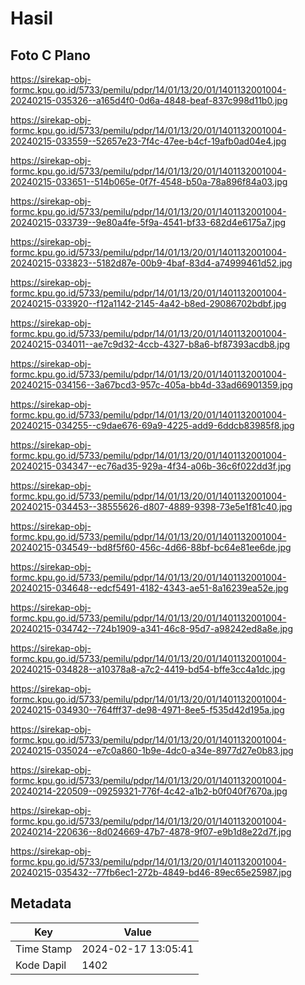 # Hasil

## Foto C Plano

https://sirekap-obj-formc.kpu.go.id/5733/pemilu/pdpr/14/01/13/20/01/1401132001004-20240215-035326--a165d4f0-0d6a-4848-beaf-837c998d11b0.jpg

https://sirekap-obj-formc.kpu.go.id/5733/pemilu/pdpr/14/01/13/20/01/1401132001004-20240215-033559--52657e23-7f4c-47ee-b4cf-19afb0ad04e4.jpg

https://sirekap-obj-formc.kpu.go.id/5733/pemilu/pdpr/14/01/13/20/01/1401132001004-20240215-033651--514b065e-0f7f-4548-b50a-78a896f84a03.jpg

https://sirekap-obj-formc.kpu.go.id/5733/pemilu/pdpr/14/01/13/20/01/1401132001004-20240215-033739--9e80a4fe-5f9a-4541-bf33-682d4e6175a7.jpg

https://sirekap-obj-formc.kpu.go.id/5733/pemilu/pdpr/14/01/13/20/01/1401132001004-20240215-033823--5182d87e-00b9-4baf-83d4-a74999461d52.jpg

https://sirekap-obj-formc.kpu.go.id/5733/pemilu/pdpr/14/01/13/20/01/1401132001004-20240215-033920--f12a1142-2145-4a42-b8ed-29086702bdbf.jpg

https://sirekap-obj-formc.kpu.go.id/5733/pemilu/pdpr/14/01/13/20/01/1401132001004-20240215-034011--ae7c9d32-4ccb-4327-b8a6-bf87393acdb8.jpg

https://sirekap-obj-formc.kpu.go.id/5733/pemilu/pdpr/14/01/13/20/01/1401132001004-20240215-034156--3a67bcd3-957c-405a-bb4d-33ad66901359.jpg

https://sirekap-obj-formc.kpu.go.id/5733/pemilu/pdpr/14/01/13/20/01/1401132001004-20240215-034255--c9dae676-69a9-4225-add9-6ddcb83985f8.jpg

https://sirekap-obj-formc.kpu.go.id/5733/pemilu/pdpr/14/01/13/20/01/1401132001004-20240215-034347--ec76ad35-929a-4f34-a06b-36c6f022dd3f.jpg

https://sirekap-obj-formc.kpu.go.id/5733/pemilu/pdpr/14/01/13/20/01/1401132001004-20240215-034453--38555626-d807-4889-9398-73e5e1f81c40.jpg

https://sirekap-obj-formc.kpu.go.id/5733/pemilu/pdpr/14/01/13/20/01/1401132001004-20240215-034549--bd8f5f60-456c-4d66-88bf-bc64e81ee6de.jpg

https://sirekap-obj-formc.kpu.go.id/5733/pemilu/pdpr/14/01/13/20/01/1401132001004-20240215-034648--edcf5491-4182-4343-ae51-8a16239ea52e.jpg

https://sirekap-obj-formc.kpu.go.id/5733/pemilu/pdpr/14/01/13/20/01/1401132001004-20240215-034742--724b1909-a341-46c8-95d7-a98242ed8a8e.jpg

https://sirekap-obj-formc.kpu.go.id/5733/pemilu/pdpr/14/01/13/20/01/1401132001004-20240215-034828--a10378a8-a7c2-4419-bd54-bffe3cc4a1dc.jpg

https://sirekap-obj-formc.kpu.go.id/5733/pemilu/pdpr/14/01/13/20/01/1401132001004-20240215-034930--764fff37-de98-4971-8ee5-f535d42d195a.jpg

https://sirekap-obj-formc.kpu.go.id/5733/pemilu/pdpr/14/01/13/20/01/1401132001004-20240215-035024--e7c0a860-1b9e-4dc0-a34e-8977d27e0b83.jpg

https://sirekap-obj-formc.kpu.go.id/5733/pemilu/pdpr/14/01/13/20/01/1401132001004-20240214-220509--09259321-776f-4c42-a1b2-b0f040f7670a.jpg

https://sirekap-obj-formc.kpu.go.id/5733/pemilu/pdpr/14/01/13/20/01/1401132001004-20240214-220636--8d024669-47b7-4878-9f07-e9b1d8e22d7f.jpg

https://sirekap-obj-formc.kpu.go.id/5733/pemilu/pdpr/14/01/13/20/01/1401132001004-20240215-035432--77fb6ec1-272b-4849-bd46-89ec65e25987.jpg


## Metadata

| Key        | Value               |
| ---------- | ------------------- |
| Time Stamp | 2024-02-17 13:05:41 |
| Kode Dapil | 1402                |



